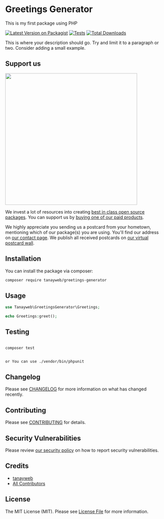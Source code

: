# Greetings Generator
This is my first package using PHP

[![Latest Version on Packagist](https://img.shields.io/packagist/v/tanayweb/greetings-generator.svg?style=flat-square)](https://packagist.org/packages/tanayweb/greetings-generator)
[![Tests](https://img.shields.io/github/actions/workflow/status/tanayweb/greetings-generator/run-tests.yml?branch=main&label=tests&style=flat-square)](https://github.com/tanayweb/greetings-generator/actions/workflows/run-tests.yml)
[![Total Downloads](https://img.shields.io/packagist/dt/tanayweb/greetings-generator.svg?style=flat-square)](https://packagist.org/packages/tanayweb/greetings-generator)

This is where your description should go. Try and limit it to a paragraph or two. Consider adding a small example.

## Support us

[<img src="https://github-ads.s3.eu-central-1.amazonaws.com/greetings-generator.jpg?t=1" width="419px" />](https://spatie.be/github-ad-click/greetings-generator)

We invest a lot of resources into creating [best in class open source packages](https://spatie.be/open-source). You can support us by [buying one of our paid products](https://spatie.be/open-source/support-us).

We highly appreciate you sending us a postcard from your hometown, mentioning which of our package(s) you are using. You'll find our address on [our contact page](https://spatie.be/about-us). We publish all received postcards on [our virtual postcard wall](https://spatie.be/open-source/postcards).

## Installation

You can install the package via composer:

```bash
composer require tanayweb/greetings-generator
```

## Usage

```php
use Tanayweb\GreetingsGenerator\Greetings;

echo Greetings:greet();

```

## Testing

```bash

composer test

```

```bash

or You can use ./vendor/bin/phpunit

```

## Changelog

Please see [CHANGELOG](CHANGELOG.md) for more information on what has changed recently.

## Contributing

Please see [CONTRIBUTING](https://github.com/tanayweb/.github/blob/main/CONTRIBUTING.md) for details.

## Security Vulnerabilities

Please review [our security policy](../../security/policy) on how to report security vulnerabilities.

## Credits

- [tanayweb](https://github.com/tanayweb)
- [All Contributors](../../contributors)

## License

The MIT License (MIT). Please see [License File](LICENSE.md) for more information.
